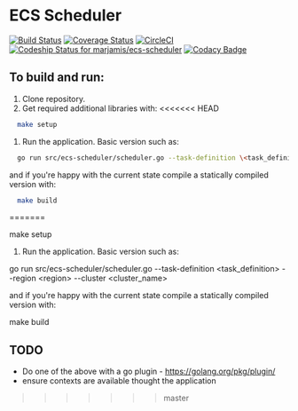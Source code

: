 # ECS Scheduler
[![Build Status](https://travis-ci.org/marjamis/ecs-scheduler.svg?branch=master)](https://travis-ci.org/marjamis/ecs-scheduler)
[![Coverage Status](https://coveralls.io/repos/github/marjamis/ecs-scheduler/badge.svg?branch=master)](https://coveralls.io/github/marjamis/ecs-scheduler?branch=master)
[![CircleCI](https://circleci.com/gh/marjamis/ecs-scheduler.svg?style=svg)](https://circleci.com/gh/marjamis/ecs-scheduler)
[ ![Codeship Status for marjamis/ecs-scheduler](https://app.codeship.com/projects/ae328790-a0ce-0135-44ea-2622f92aca11/status?branch=master)](https://app.codeship.com/projects/254078)
[![Codacy Badge](https://api.codacy.com/project/badge/Grade/16a51951592a4671aeb01707f74ad59f)](https://www.codacy.com/app/marjamis/ecs-scheduler?utm_source=github.com&amp;utm_medium=referral&amp;utm_content=marjamis/ecs-scheduler&amp;utm_campaign=Badge_Grade)

## To build and run:
1. Clone repository.
1. Get required additional libraries with:
<<<<<<< HEAD
```bash
  make setup
```
1. Run the application. Basic version such as:
```bash
  go run src/ecs-scheduler/scheduler.go --task-definition \<task_definition\> --region \<region\> --cluster \<cluster_name\>
```
   and if you're happy with the current state compile a statically compiled version with:
```bash
  make build
```
=======

  make setup

1. Run the application. Basic version such as:

  go run src/ecs-scheduler/scheduler.go --task-definition \<task_definition\> --region \<region\> --cluster \<cluster_name\>

   and if you're happy with the current state compile a statically compiled version with:

  make build

## TODO
* Do one of the above with a go plugin - https://golang.org/pkg/plugin/
* ensure contexts are available thought the application
>>>>>>> master
